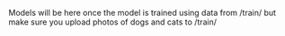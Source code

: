 Models will be here once the model is trained using data from /train/ but make sure you upload photos of dogs and cats to /train/